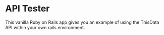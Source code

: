 # API Tester

This vanilla Ruby on Rails app gives you an example of using the
ThisData API within your own rails environment.